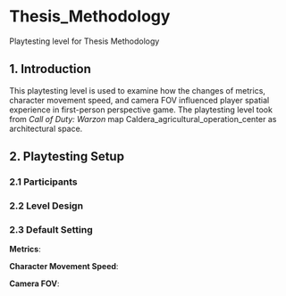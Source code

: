 # Thesis_Methodology
Playtesting level for Thesis Methodology
## 1. Introduction
This playtesting level is used to examine how the changes of metrics, character movement speed, and camera FOV influenced player spatial experience in first-person perspective game. The playtesting level took from *Call of Duty: Warzon* map Caldera_agricultural_operation_center as architectural space.
## 2. Playtesting Setup
### 2.1 Participants
### 2.2 Level Design
### 2.3 Default Setting
**Metrics**:

**Character Movement Speed**:

**Camera FOV**:
